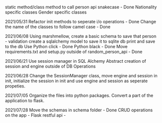 static method/class method to call person api
snakecase - Done
Nationality specific classes
Gender specific classes



2021/05/31
Refactor init methods to seperate i/o operations - Done
Change the name of the classes to follow camel case - Done


2021/06/08
Using marshmellow, create a basic schema to save that person - validation
create a sqlalchemy model to save it to sqlite db
print and save to the db
Use Python click - Done
Python black - Done
Move requirements.txt and setup.py outside of random_person_api - Done



2021/06/21
Use session manager in SQL Alchemy
Abstract creation of session and engine outside of DB Operations


2021/06/28
Change the SessionManager class, move engine and session in init, initialize the session in init and use engine and session as seperate propeties.


2021/07/05
Organize the files into python packages.
Convert a part of the application to flask.


2021/07/28
Move the schemas in schema folder - Done
CRUD operations on the app - 
Flask restful api - 